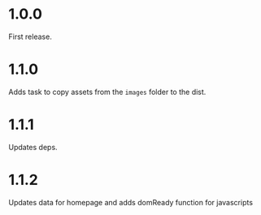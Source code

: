 # 1.0.0
First release.

# 1.1.0
Adds task to copy assets from the `images` folder to the dist.

# 1.1.1
Updates deps.

# 1.1.2
Updates data for homepage and adds domReady function for javascripts
